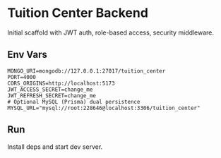 # Tuition Center Backend

Initial scaffold with JWT auth, role-based access, security middleware.

## Env Vars

```
MONGO_URI=mongodb://127.0.0.1:27017/tuition_center
PORT=4000
CORS_ORIGINS=http://localhost:5173
JWT_ACCESS_SECRET=change_me
JWT_REFRESH_SECRET=change_me
# Optional MySQL (Prisma) dual persistence
MYSQL_URL="mysql://root:228646@localhost:3306/tuition_center"
```

## Run

Install deps and start dev server.
